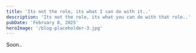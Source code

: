 ```yaml
---
title: 'Its not the role, its what I can do with it..'
description: 'Its not the role, its what you can do with that role..'
pubDate: 'February 8, 2025'
heroImage: '/blog-placeholder-3.jpg'
---
```


Soon..